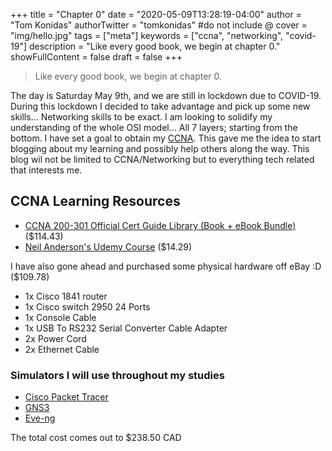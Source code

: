+++
title = "Chapter 0"
date = "2020-05-09T13:28:19-04:00"
author = "Tom Konidas"
authorTwitter = "tomkonidas" #do not include @
cover = "img/hello.jpg"
tags = ["meta"]
keywords = ["ccna", "networking", "covid-19"]
description = "Like every good book, we begin at chapter 0."
showFullContent = false
draft = false
+++

> Like every good book, we begin at chapter 0.

The day is Saturday May 9th, and we are still in lockdown due to COVID-19.
During this lockdown I decided to take advantage and pick up some new skills...
Networking skills to be exact. I am looking to solidify my understanding of the whole OSI model... All 7 layers; starting from the bottom.
I have set a goal to obtain my [CCNA](https://www.cisco.com/c/en/us/training-events/training-certifications/certifications/associate/ccna.html).
This gave me the idea to start blogging about my learning and possibly help others along the way. This blog wil not be limited to CCNA/Networking but to everything tech related that interests me.

## CCNA Learning Resources

- [CCNA 200-301 Official Cert Guide Library (Book + eBook Bundle)](https://www.ciscopress.com/store/ccna-200-301-official-cert-guide-library-9781587147142) (\$114.43)
- [Neil Anderson's Udemy Course](https://www.udemy.com/course/ccna-complete/) (\$14.29)

I have also gone ahead and purchased some physical hardware off eBay :D (\$109.78)

- 1x Cisco 1841 router
- 1x Cisco switch 2950 24 Ports
- 1x Console Cable
- 1x USB To RS232 Serial Converter Cable Adapter
- 2x Power Cord
- 2x Ethernet Cable

### Simulators I will use throughout my studies

- [Cisco Packet Tracer](https://www.netacad.com/courses/packet-tracer)
- [GNS3](https://www.gns3.com/)
- [Eve-ng](https://www.eve-ng.net/)

The total cost comes out to \$238.50 CAD
